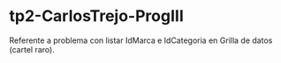 # tp2-CarlosTrejo-ProgIII
Referente a problema con listar IdMarca e IdCategoria en  Grilla de datos (cartel raro).
